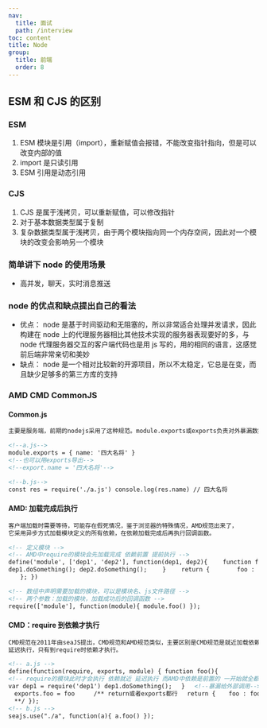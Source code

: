 ```yaml
---
nav:
  title: 面试
  path: /interview
toc: content
title: Node
group:
  title: 前端
  order: 8
---
```


## ESM 和 CJS 的区别

### ESM

1. ESM 模块是引用（import），重新赋值会报错，不能改变指针指向，但是可以改变内部的值
2. import 是只读引用
3. ESM 引用是动态引用

### CJS

1. CJS 是属于浅拷贝，可以重新赋值，可以修改指针
2. 对于基本数据类型属于复制
3. 复杂数据类型属于浅拷贝，由于两个模块指向同一个内存空间，因此对一个模块的改变会影响另一个模块

### 简单讲下 node 的使用场景

- 高并发，聊天，实时消息推送

### node 的优点和缺点提出自己的看法

- 优点： node 是基于时间驱动和无阻塞的，所以非常适合处理并发请求，因此构建在 node 上的代理服务器相比其他技术实现的服务器表现要好的多，与 node 代理服务器交互的客户端代码也是用 js 写的，用的相同的语言，这感觉前后端非常亲切和美妙
- 缺点： node 是一个相对比较新的开源项目，所以不太稳定，它总是在变，而且缺少足够多的第三方库的支持

### AMD CMD CommonJS

#### Common.js

```html
主要是服务端，前期的nodejs采用了这种规范。module.exports或exports负责对外暴漏数据，require来引入

<!--a.js-->
module.exports = { name: '四大名将' }
<!--也可以用exports导出-->
<!--export.name = '四大名将'-->

<!--b.js-->
const res = require('./a.js') console.log(res.name) // 四大名将
```

#### AMD: 加载完成后执行

```html
客户端加载时需要等待，可能存在假死情况，鉴于浏览器的特殊情况，AMD规范出来了，
它采用异步方式加载模块定义的所有依赖，在依赖加载完成后再执行回调函数。

<!-- 定义模块 -->
<!-- AMD中require的模块会先加载完成 依赖前置 提前执行 -->
define('module', ['dep1', 'dep2'], function(dep1, dep2){ 　　function foo(){
dep1.doSomething(); dep2.doSomething(); 　　} 　　return { 　　　　foo : foo
　　}; })

<!-- 数组中声明需要加载的模块，可以是模块名、js文件路径 -->
<!-- 两个参数：加载的模块，加载成功后的回调函数 -->
require(['module'], function(module){ module.foo() });
```

#### CMD：require 到依赖才执行

```html
CMD规范在2011年由seaJS提出，CMD规范和AMD规范类似，主要区别是CMD规范是就近加载依赖，
延迟执行，只有到require时依赖才执行。

<!-- a.js -->
define(function(require, exports, module) { function foo(){
<!-- require的模块此时才会执行 依赖就近 延迟执行 而AMD中依赖是前置的 一开始就全都执行完毕了  -->
var dep1 = require('dep1') dep1.doSomething(); 　} 　<!--暴漏给外部调用-->
　exports.foo = foo 　 　/** return或者exports都行 　return { 　 foo : foo 　};
　**/ });
<!-- b.js -->
seajs.use("./a", function(a){ a.foo() });
```
